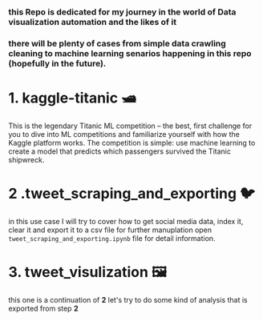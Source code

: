 ### this Repo is dedicated for my journey in the world of Data visualization automation and the likes of it

### there will be plenty of cases from simple data crawling cleaning to machine learning senarios happening in this repo (hopefully in the future).

# 1. kaggle-titanic 🛥️

This is the legendary Titanic ML competition – the best, first challenge for you to dive into ML competitions and familiarize yourself with how the Kaggle platform works.
The competition is simple: use machine learning to create a model that predicts which passengers survived the Titanic shipwreck.

# 2 .tweet_scraping_and_exporting 🐦

in this use case I will try to cover how to get social media data, index it, clear it and export it to a csv file for further manuplation open `tweet_scraping_and_exporting.ipynb` file for detail information.

# 3. tweet_visulization 🖼️

this one is a continuation of **2** let's try to do some kind of analysis that is exported from step **2**
